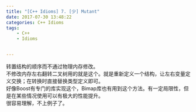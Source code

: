 ```yaml
---
title: "[C++ Idioms] 7. [少] Mutant"
date: 2017-07-30 13:48:22
categories: C++ Idioms
tags:
    - C++
    - Idioms


---
```

转置结构的顺序而不通过物理内存修改。<!--more-->  
不修改内存左右翻转二叉树用的就是这个。就是重新定义一个结构，让左右变量定义交换；在转换时直接替换类型定义即可。  
好像Boost有专门的库实现这个，Bimap库也有用到这个方法。有一定局限性，但是在某些情况使用可以有极大的性能提升。  
很容易理解，不上例子了。  
